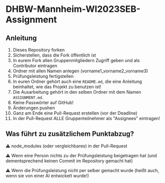 # DHBW-Mannheim-WI2023SEB-Assignment

## Anleitung 

1) Dieses Repository forken
2) Sicherstellen, dass die Fork öffentlich ist
3) In eurem Fork allen Gruppenmitgliedern Zugriff geben und als Contributor eintragen
4) Ordner mit allen Namen anlegen (vorname1_vorname2_vorname3)
5) Prüfungsleistung fertigstellen
6) In euren Ordner gehört auch eine `README.md`, die eine Anleitung beinhaltet, wie das Projekt zu benutzen ist!
7) Die Ausarbeitung gehört in den selben Ordner mit dem Namen `ASSIGNMENT.md`.
8) Keine Passwörter auf GitHub!
9) Änderungen pushen
10) Ganz am Ende eine Pull-Request erstellen (vor der Deadline)
11) In der Pull-Request ALLE Gruppenteilnehmer als "Assignees" eintragen!

## Was führt zu zusätzlichem Punktabzug?

⚠️ node_modules (oder vergleichbares) in der Pull-Request

⚠️ Wenn eine Person nichts zu der Prüfungsleistung beigetragen hat (und dementsprechend keinen Commit im Repository gemacht hat)

⚠️ Wenn die Prüfungsleistung nicht per selber gemacht wurde (heißt auch, wenn sie von einer AI entwickelt wurde!)

